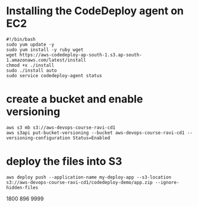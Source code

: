 
# Installing the CodeDeploy agent on EC2
```
#!/bin/bash
sudo yum update -y
sudo yum install -y ruby wget
wget https://aws-codedeploy-ap-south-1.s3.ap-south-1.amazonaws.com/latest/install
chmod +x ./install
sudo ./install auto
sudo service codedeploy-agent status
```


# create a bucket and enable versioning
```
aws s3 mb s3://aws-devops-course-ravi-cd1
aws s3api put-bucket-versioning --bucket aws-devops-course-ravi-cd1 --versioning-configuration Status=Enabled 
```

# deploy the files into S3
```
aws deploy push --application-name my-deploy-app --s3-location s3://aws-devops-course-ravi-cd1/codedeploy-demo/app.zip --ignore-hidden-files 
```
1800 896 9999